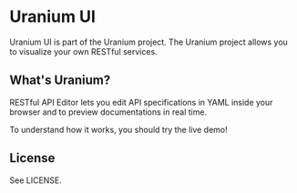 # Uranium UI

Uranium UI is part of the Uranium project. The Uranium project allows you to visualize your own RESTful services.

## What's Uranium?

RESTful API Editor lets you edit API specifications in YAML inside your browser and to preview documentations in real time.

To understand how it works, you should try the live demo!

## License

See LICENSE.
